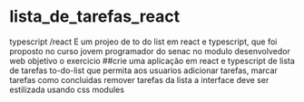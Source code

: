 # lista_de_tarefas_react
 typescript /react
 E um projeo de to do list em react e typescript, que foi proposto no curso jovem programador do senac no modulo desenvolvedor web
 objetivo o exercicio
##crie uma aplicação em react e typescript de lista de tarefas to-do-list que permita aos usuarios adicionar tarefas, marcar tarefas como concluidas remover tarefas da lista a interface deve ser estilizada usando css modules
